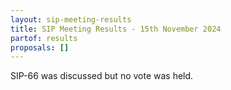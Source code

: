 ```yaml
---
layout: sip-meeting-results
title: SIP Meeting Results - 15th November 2024
partof: results
proposals: []
---
```

SIP-66 was discussed but no vote was held.
